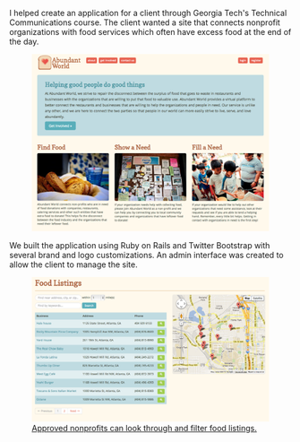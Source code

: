 I helped create an application for a client through Georgia Tech's Technical Communications course. The client wanted a site that connects nonprofit organizations with food services which often have excess food at the end of the day.

<figure>
    <a class="media-image" href="/images/abundant-world/1.png">
       <img src="/images/abundant-world/1.png" alt="Abundant World front page." />
    </a>
</figure>

We built the application using Ruby on Rails and Twitter Bootstrap with several brand and logo customizations. An admin interface was created to allow the client to manage the site.

<figure>
    <a class="media-image" href="/images/abundant-world/2.png">
       <img src="/images/abundant-world/2.png" alt="Administration page for approved nonprofits to look through food listings." />
       <figcaption>Approved nonprofits can look through and filter food listings.</figcaption>
    </a>
</figure>